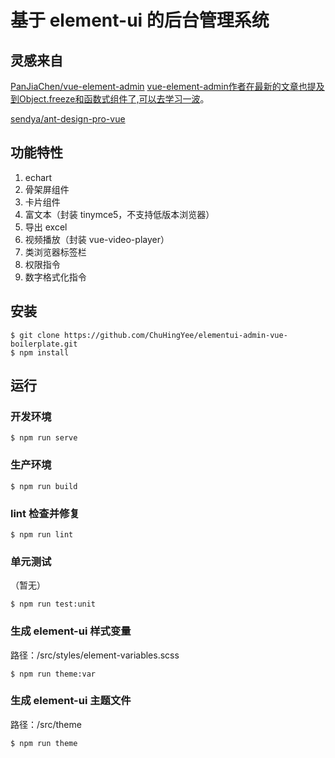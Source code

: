 # 基于 element-ui 的后台管理系统

## 灵感来自
 
[PanJiaChen/vue-element-admin](https://github.com/PanJiaChen/vue-element-admin)
[vue-element-admin作者在最新的文章也提及到Object.freeze和函数式组件了,可以去学习一波](https://juejin.im/post/5c92ff94f265da6128275a85?utm_source=gold_browser_extension#heading-22)。

[sendya/ant-design-pro-vue](https://github.com/sendya/ant-design-pro-vue)

## 功能特性

1. echart
2. 骨架屏组件
3. 卡片组件
4. 富文本（封装 tinymce5，不支持低版本浏览器）
5. 导出 excel
6. 视频播放（封装 vue-video-player）
7. 类浏览器标签栏
8. 权限指令
9. 数字格式化指令

## 安装

```shell
$ git clone https://github.com/ChuHingYee/elementui-admin-vue-boilerplate.git
$ npm install
```

## 运行

### 开发环境

```shell
$ npm run serve
```

### 生产环境

```shell
$ npm run build
```

### lint 检查并修复

```shell
$ npm run lint
```

### 单元测试

（暂无）

```shell
$ npm run test:unit
```

### 生成 element-ui 样式变量

路径：/src/styles/element-variables.scss

```shell
$ npm run theme:var
```

### 生成 element-ui 主题文件

路径：/src/theme

```shell
$ npm run theme
```
